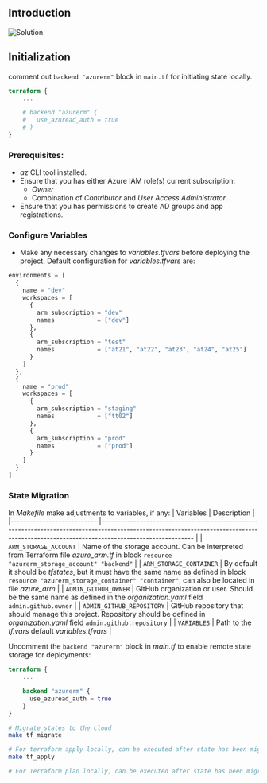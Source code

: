 ## Introduction
![Solution](products/docs/architecture.drawio.svg)

## Initialization

comment out `backend "azurerm"` block in `main.tf` for initiating state locally. 
```terraform
terraform {
    ...

    # backend "azurerm" {
    #   use_azuread_auth = true
    # }
}
```

### Prerequisites:

* *az* CLI tool installed.
* Ensure that you has either Azure IAM role(s) current subscription:
    * *Owner*
    * Combination of *Contributor* and *User Access Administrator*.
* Ensure that you has permissions to create AD groups and app registrations.

### Configure Variables
* Make any necessary changes to *variables.tfvars* before deploying the project. Default configuration for *variables.tfvars* are:
```terraform
environments = [
  {
    name = "dev"
    workspaces = [
      {
        arm_subscription = "dev"
        names            = ["dev"]
      },
      {
        arm_subscription = "test"
        names            = ["at21", "at22", "at23", "at24", "at25"]
      }
    ]
  },
  {
    name = "prod"
    workspaces = [
      {
        arm_subscription = "staging"
        names            = ["tt02"]
      },
      {
        arm_subscription = "prod"
        names            = ["prod"]
      }
    ]
  }
]
```

### State Migration
In *Makefile* make adjustments to variables, if any:
| Variables                 	| Description                                                                                                                                                                               |
|---------------------------	|-----------------------------------------------------------------------------------------------------------------------------------------------------------------------------------------  |
| `ARM_STORAGE_ACCOUNT`     	| Name of the storage account. Can be interpreted from Terraform file *azure_arm.tf* in block `resource "azurerm_storage_account" "backend"`                                            	|
| `ARM_STORAGE_CONTAINER`   	| By default it should be *tfstates*, but it must have the same name as defined in block `resource "azurerm_storage_container" "container"`, can also be located in file *azure_arm* 	    |
| `ADMIN_GITHUB_OWNER`      	| GitHub organization or user. Should be the same name as defined in the *organization.yaml* field `admin.github.owner`                                                                 	|
| `ADMIN_GITHUB_REPOSITORY` 	| GitHub repository that should manage this project. Repository should be defined in *organization.yaml* field `admin.github.repository`                                                	|
| `VARIABLES`               	| Path to the *tf.vars* default *variables.tfvars*                                                                                                                                    	    |

Uncomment the `backend "azurerm"` block in *main.tf* to enable remote state storage for deployments:
```terraform
terraform {
    ...

    backend "azurerm" {
      use_azuread_auth = true
    }
}
```

```bash
# Migrate states to the cloud
make tf_migrate

# For terraform apply locally, can be executed after state has been migrated
make tf_apply

# For Terraform plan locally, can be executed after state has been migrated
```

